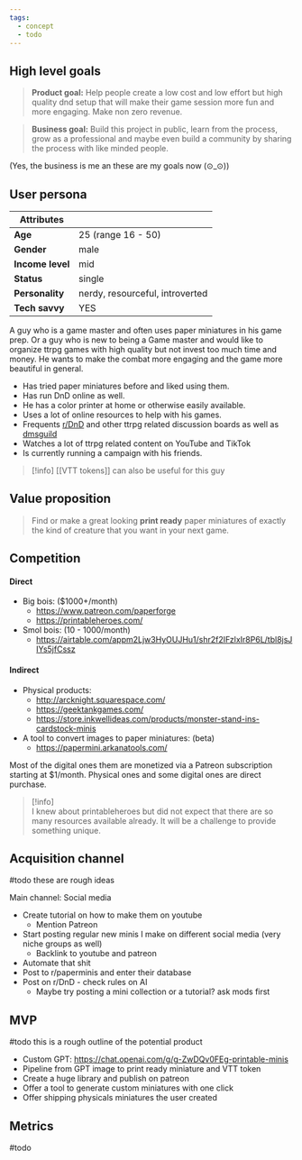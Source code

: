 ```yaml
---
tags:
  - concept
  - todo
---
```

## High level goals

>**Product goal:** Help people create a low cost and low effort but high quality dnd setup that will make their game session more fun and more engaging. Make non zero revenue.

>**Business goal:** Build this project in public, learn from the process, grow as a professional and maybe even build a community by sharing the process with like minded people.

(Yes, the business is me an these are my goals now (⊙_⊙))
## User persona

| Attributes |  |
| ---- | ---- |
| **Age** | 25 (range 16 - 50) |
| **Gender** | male |
| **Income level** | mid |
| **Status** | single |
| **Personality** | nerdy, resourceful, introverted |
| **Tech savvy** | YES |


A guy who is a game master and often uses paper miniatures in his game prep. Or a guy who is new to being a Game master and would like to organize ttrpg games with high quality but not invest too much time and money. He wants to make the combat more engaging and the game more beautiful in general. 

- Has tried paper miniatures before and liked using them.
- Has run DnD online as well.
- He has a color printer at home or otherwise easily available. 
- Uses a lot of online resources to help with his games. 
- Frequents [r/DnD](https://www.reddit.com/r/DnD/) and other ttrpg related discussion boards as well as [dmsguild](https://www.dmsguild.com/)
- Watches a lot of ttrpg related content on YouTube and TikTok
- Is currently running a campaign with his friends.

 >[!info]
 > [[VTT tokens]] can also be useful for this guy
## Value proposition

>Find or make a great looking **print ready** paper miniatures of exactly the kind of creature that you want in your next game.
## Competition

#### Direct
- Big bois: ($1000+/month)
	- https://www.patreon.com/paperforge
	- https://printableheroes.com/
- Smol bois: (10 - 1000/month)
	- https://airtable.com/appm2Ljw3HyOUJHu1/shr2f2IFzlxIr8P6L/tbl8jsJIYs5jfCssz
#### Indirect
- Physical products:
	- http://arcknight.squarespace.com/
	- https://geektankgames.com/
	- https://store.inkwellideas.com/products/monster-stand-ins-cardstock-minis
- A tool to convert images to paper miniatures: (beta)
	- https://papermini.arkanatools.com/

Most of the digital ones them are monetized via a Patreon subscription starting at $1/month.
Physical ones and some digital ones are direct purchase.

> [!info]  
> I knew about printableheroes but did not expect that there are so many resources available already. It will be a challenge to provide something unique.

## Acquisition channel

#todo these are rough ideas

Main channel: Social media
- Create tutorial on how to make them on youtube
	- Mention Patreon
- Start posting regular new minis I make on different social media (very niche groups as well)
	- Backlink to youtube and patreon
- Automate that shit
- Post to r/paperminis and enter their database
- Post on r/DnD - check rules on AI
	- Maybe try posting a mini collection or a tutorial? ask mods first
## MVP

#todo this is a rough outline of the potential product

- Custom GPT: https://chat.openai.com/g/g-ZwDQv0FEg-printable-minis
- Pipeline from GPT image to print ready miniature and VTT token
- Create a huge library and publish on patreon
- Offer a tool to generate custom miniatures with one click
- Offer shipping physicals miniatures the user created

## Metrics

#todo 

